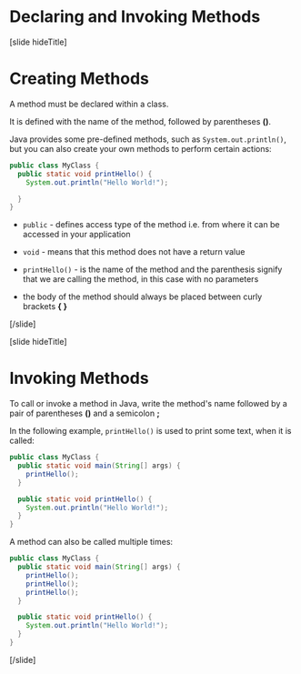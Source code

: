 # Declaring and Invoking Methods

[slide hideTitle]
# Creating Methods

A method must be declared within a class.

It is defined with the name of the method, followed by parentheses **()**.

Java provides some pre-defined methods, such as ``System.out.println()``, but you can also create your own methods to perform certain actions:

```java
public class MyClass {
  public static void printHello() {
    System.out.println("Hello World!");

  }
}
```

- `public` - defines access type of the method i.e. from where it can be accessed in your application

- `void` - means that this method does not have a return value

- `printHello()` - is the name of the method and the parenthesis signify that we are calling the method, in this case with no parameters

- the body of the method should always be placed between curly brackets **{ }**

[/slide]

[slide hideTitle]

# Invoking Methods

To call or invoke a method in Java, write the method's name followed by a pair of parentheses **()** and a semicolon **;**

In the following example, `printHello()` is used to print some text, when it is called:

```java live no-template
public class MyClass {
  public static void main(String[] args) {
    printHello();
  }

  public static void printHello() {
    System.out.println("Hello World!");
  }
}
```

A method can also be called multiple times:

```java live no-template
public class MyClass {
  public static void main(String[] args) {
    printHello();
    printHello();
    printHello();
  }

  public static void printHello() {
    System.out.println("Hello World!");
  }
}
```
[/slide]
